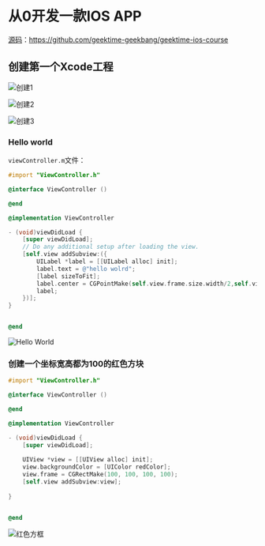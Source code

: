 # 从0开发一款IOS APP

[源码](https://github.com/geektime-geekbang/geektime-ios-course)：<https://github.com/geektime-geekbang/geektime-ios-course>

## 创建第一个Xcode工程

![创建1](https://ws2.sinaimg.cn/large/006tNc79ly1g25thtb4kuj318k0q4dq0.jpg)

![创建2](https://ws2.sinaimg.cn/large/006tNc79ly1g25tj3h43hj314k0t8gtl.jpg)

![创建3](https://ws1.sinaimg.cn/large/006tNc79ly1g25tk8f3dwj314k0t8dms.jpg)

### Hello world

`viewController.m`文件：

```objective-c
#import "ViewController.h"

@interface ViewController ()

@end

@implementation ViewController

- (void)viewDidLoad {
    [super viewDidLoad];
    // Do any additional setup after loading the view.
    [self.view addSubview:({
        UILabel *label = [[UILabel alloc] init];
        label.text = @"hello wolrd";
        [label sizeToFit];
        label.center = CGPointMake(self.view.frame.size.width/2,self.view.frame.size.height/2);
        label;
    })];
}


@end
```

![Hello World](https://ws1.sinaimg.cn/large/006tNc79ly1g25tvktndzj30ni1akwfu.jpg)

### 创建一个坐标宽高都为100的红色方块

```objective-c
#import "ViewController.h"

@interface ViewController ()

@end

@implementation ViewController

- (void)viewDidLoad {
    [super viewDidLoad];
    
    UIView *view = [[UIView alloc] init];
    view.backgroundColor = [UIColor redColor];
    view.frame = CGRectMake(100, 100, 100, 100);
    [self.view addSubview:view];
    
}


@end
```

![红色方框](https://ws4.sinaimg.cn/large/006tNc79ly1g25ua6n4dij30ni1akdh2.jpg)